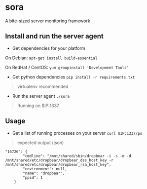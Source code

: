 # sora
A bite-sized server monitoring framework

## Install and run the server agent

- Get dependencies for your platform

On Debian: `apt-get install build-essential`

On RedHat / CentOS: `yum groupinstall 'Development Tools'`

- Get python dependencies
`pip install -r requirements.txt`
> virtualenv recommended

- Run the server agent
`./sora`
> Running on $IP:1337

## Usage

- Get a list of running processes on your server
`curl $IP:1337/ps`

> expected output (json)

```
"16726": {
        "cmdline": "/mnt/shared/sbin/dropbear -i -s -m -d /mnt/shared/etc/dropbear/dropbear_dss_host_key -r /mnt/shared/etc/dropbear/dropbear_rsa_host_key", 
        "environment": null, 
        "name": "dropbear", 
        "ppid": 1
    }
```
